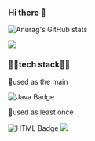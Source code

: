 ### Hi there 👋

![Anurag's GitHub stats](https://github-readme-stats.vercel.app/api?username=leejm9&show_icons=true&theme=radical)

<!--
**leejm9/leejm9** is a ✨ _special_ ✨ repository because its `README.md` (this file) appears on your GitHub profile.

Here are some ideas to get you started:

- 🔭 I’m currently working on ...
- 🌱 I’m currently learning ...
- 👯 I’m looking to collaborate on ...
- 🤔 I’m looking for help with ...
- 💬 Ask me about ...
- 📫 How to reach me: ...
- 😄 Pronouns: ...
- ⚡ Fun fact: ...
-->
<a href="https://accurate-yuzu-704.notion.site/ac9c3f65f55742658b9a6c5da06c1ba9?v=c50e37e06b45473798f50784ab50ce56&pvs=4" target="_blank"><img src="https://img.shields.io/badge/notion-000000?style=flat-square&logo=notion&logoColor=white"/></a>

### 🐱‍🏍tech stack🐱‍🏍
🥇used as the main

![Java Badge](https://img.shields.io/badge/java-%23007396?style=for-the-badge&logo=java&logoColor=white)

🥇used as least once

![HTML Badge](https://img.shields.io/badge/HTML-E34F26?style=for-the-badge&logo=html5&logoColor=white)
<img src="https://img.shields.io/badge/javascript-F7DF1E?style=for-the-badge&logo=javascript&logoColor=black">
